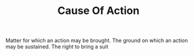 ---
title: Cause Of Action
letter: C
permalink: "/definitions/bld-cause-of-action.html"
body: Matter for which an action may be brought. The ground on which an action may
  be sustained. The right to bring a suit
published_at: '2018-07-07'
source: Black's Law Dictionary 2nd Ed (1910)
layout: post
---